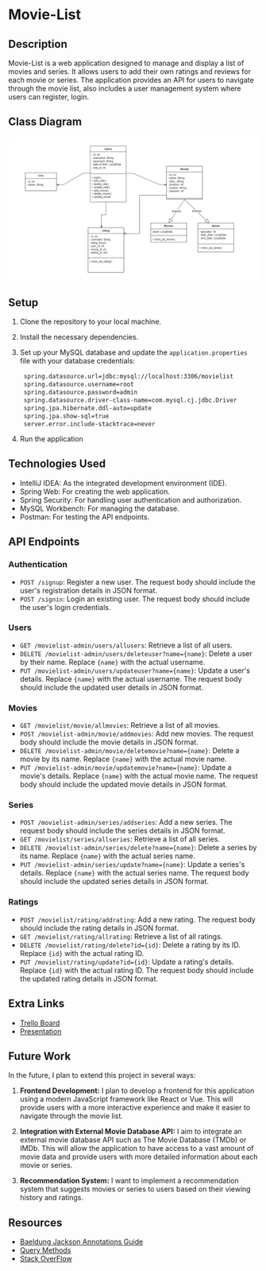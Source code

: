 # Movie-List

## Description

Movie-List is a web application designed to manage and display a list of movies and series. It allows users to add their own ratings and reviews for each movie or series. The application provides an API for users to navigate through the movie list, also includes a user management system where users can register, login.

## Class Diagram
![Class Diagram](classdiagram.png)
## Setup

1. Clone the repository to your local machine.
2. Install the necessary dependencies.  
3. Set up your MySQL database and update the `application.properties` file with your database credentials:
   
   ```
    spring.datasource.url=jdbc:mysql://localhost:3306/movielist
    spring.datasource.username=root
    spring.datasource.password=admin
    spring.datasource.driver-class-name=com.mysql.cj.jdbc.Driver
    spring.jpa.hibernate.ddl-auto=update
    spring.jpa.show-sql=true
    server.error.include-stacktrace=never
   ```
5. Run the application
   
## Technologies Used
- IntelliJ IDEA: As the integrated development environment (IDE).
- Spring Web: For creating the web application.
- Spring Security: For handling user authentication and authorization.
- MySQL Workbench: For managing the database.
- Postman: For testing the API endpoints.

## API Endpoints

### Authentication

- `POST /signup`: Register a new user. The request body should include the user's registration details in JSON format.
- `POST /signin`: Login an existing user. The request body should include the user's login credentials.
### Users

- `GET /movielist-admin/users/allusers`: Retrieve a list of all users.
- `DELETE /movielist-admin/users/deleteuser?name={name}`: Delete a user by their name. Replace `{name}` with the actual username.
- `PUT /movielist-admin/users/updateuser?name={name}`: Update a user's details. Replace `{name}` with the actual username. The request body should include the updated user details in JSON format.
### Movies

- `GET /movielist/movie/allmovies`: Retrieve a list of all movies.
- `POST /movielist-admin/movie/addmovies`: Add new movies. The request body should include the movie details in JSON format.
- `DELETE /movielist-admin/movie/deletemovie?name={name}`: Delete a movie by its name. Replace `{name}` with the actual movie name.
- `PUT /movielist-admin/movie/updatemovie?name={name}`: Update a movie's details. Replace `{name}` with the actual movie name. The request body should include the updated movie details in JSON format.
### Series

- `POST /movielist-admin/series/addseries`: Add a new series. The request body should include the series details in JSON format.
- `GET /movielist/series/allseries`: Retrieve a list of all series.
- `DELETE /movielist-admin/series/delete?name={name}`: Delete a series by its name. Replace `{name}` with the actual series name.
- `PUT /movielist-admin/series/update?name={name}`: Update a series's details. Replace `{name}` with the actual series name. The request body should include the updated series details in JSON format.
### Ratings

- `POST /movielist/rating/addrating`: Add a new rating. The request body should include the rating details in JSON format.
- `GET /movielist/rating/allrating`: Retrieve a list of all ratings.
- `DELETE /movielist/rating/delete?id={id}`: Delete a rating by its ID. Replace `{id}` with the actual rating ID.
- `PUT /movielist/rating/update?id={id}`: Update a rating's details. Replace `{id}` with the actual rating ID. The request body should include the updated rating details in JSON format.
## Extra Links
- [Trello Board](https://trello.com/b/wi9W277q/movie-list)
- [Presentation](https://docs.google.com/presentation/d/1MAeHkpOcHL-RgdyD2i5E3QJT28XKJNGuchqMLxYpn64/edit?usp=sharing)
## Future Work

In the future, I plan to extend this project in several ways:

1. **Frontend Development:** I plan to develop a frontend for this application using a modern JavaScript framework like React or Vue. This will provide users with a more interactive experience and make it easier to navigate through the movie list.

2. **Integration with External Movie Database API:** I aim to integrate an external movie database API such as The Movie Database (TMDb) or IMDb. This will allow the application to have access to a vast amount of movie data and provide users with more detailed information about each movie or series.

3. **Recommendation System:** I want to implement a recommendation system that suggests movies or series to users based on their viewing history and ratings.
## Resources
- [Baeldung Jackson Annotations Guide](https://www.baeldung.com/jackson-annotations)
- [Query Methods](https://docs.spring.io/spring-data/jpa/docs/current/reference/html/#jpa.query-methods)
- [Stack OverFlow](https://stackoverflow.com/questions/38403740/authenticate-only-selected-rest-end-points-spring-boot)
